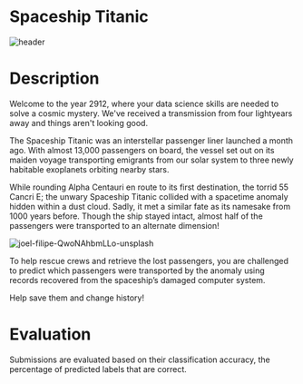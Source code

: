 # Spaceship Titanic
![header](https://github.com/JamesSuryaPutra/Spaceship-Titanic/assets/155945814/8422b776-9d7a-4483-91b8-527a7e52440b)

# Description
Welcome to the year 2912, where your data science skills are needed to solve a cosmic mystery. We've received a transmission from four lightyears away and things aren't looking good.

The Spaceship Titanic was an interstellar passenger liner launched a month ago. With almost 13,000 passengers on board, the vessel set out on its maiden voyage transporting emigrants from our solar system to three newly habitable exoplanets orbiting nearby stars.

While rounding Alpha Centauri en route to its first destination, the torrid 55 Cancri E; the unwary Spaceship Titanic collided with a spacetime anomaly hidden within a dust cloud. Sadly, it met a similar fate as its namesake from 1000 years before. Though the ship stayed intact, almost half of the passengers were transported to an alternate dimension!

![joel-filipe-QwoNAhbmLLo-unsplash](https://github.com/JamesSuryaPutra/Spaceship-Titanic/assets/155945814/00d3ffc3-19d5-4003-94b3-24485e2eaf1a)

To help rescue crews and retrieve the lost passengers, you are challenged to predict which passengers were transported by the anomaly using records recovered from the spaceship’s damaged computer system.

Help save them and change history!

# Evaluation
Submissions are evaluated based on their classification accuracy, the percentage of predicted labels that are correct.
